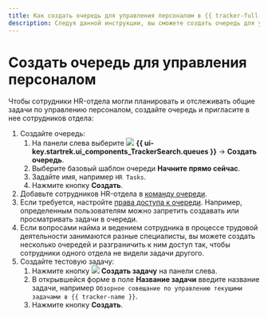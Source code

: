 ```yaml
---
title: Как создать очередь для управления персоналом в {{ tracker-full-name }}
description: Следуя данной инструкции, вы сможете создать очередь для управления персоналом.
---
```


# Создать очередь для управления персоналом 

Чтобы сотрудники HR-отдела могли планировать и отслеживать общие задачи по управлению персоналом, создайте очередь и пригласите в нее сотрудников отдела:

1. Создайте очередь:
	1. На панели слева выберите ![](../_assets/tracker/svg/queues-ni.svg) **{{ ui-key.startrek.ui_components_TrackerSearch.queues }}** → **Создать очередь**.
	1. Выберите базовый шаблон очереди **Начните прямо сейчас**.
	1. Задайте имя, например `HR Tasks`.
	1. Нажмите кнопку **Создать**.
1. Добавьте сотрудников HR-отдела в [команду очереди](manager/queue-team.md). 
1. Если требуется, настройте [права доступа к очереди](manager/queue-access.md). Например, определенным пользователям можно запретить создавать или просматривать задачи в очереди.
1. Если вопросами найма и ведением сотрудника в процессе трудовой деятельности занимаются разные специалисты, вы можете создать несколько очередей и разграничить к ним доступ так, чтобы сотрудники одного отдела не видели задачи другого. 
1. Создайте тестовую задачу:
	1. Нажмите кнопку ![](../_assets/tracker/svg/icon-add.svg) **Создать задачу** на панели слева. 
	1. В открывшейся форме в поле **Название задачи** введите название задачи, например `Обзорное совещание по управлению текущими задачами в {{ tracker-name }}`.
	1. Нажмите кнопку **Создать**.
	